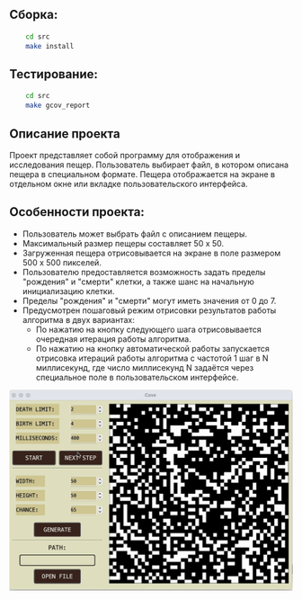 ## Сборка:
```bash
    cd src
    make install
```

## Тестирование:
```bash
    cd src
    make gcov_report
```  

## Описание проекта

Проект представляет собой программу для отображения и исследования пещер. Пользователь выбирает файл, в котором описана пещера в специальном формате. Пещера отображается на экране в отдельном окне или вкладке пользовательского интерфейса.

## Особенности проекта:

- Пользователь может выбрать файл с описанием пещеры.
- Максимальный размер пещеры составляет 50 х 50.
- Загруженная пещера отрисовывается на экране в поле размером 500 x 500 пикселей.
- Пользователю предоставляется возможность задать пределы "рождения" и "смерти" клетки, а также шанс на начальную инициализацию клетки.
- Пределы "рождения" и "смерти" могут иметь значения от 0 до 7.
- Предусмотрен пошаговый режим отрисовки результатов работы алгоритма в двух вариантах:
  - По нажатию на кнопку следующего шага отрисовывается очередная итерация работы алгоритма.
  - По нажатию на кнопку автоматической работы запускается отрисовка итераций работы алгоритма с частотой 1 шаг в N миллисекунд, где число миллисекунд N задаётся через специальное поле в пользовательском интерфейсе.

![d](/materials/gif/Screen%20Recording%202023-06-27%20at%2015.14.39.gif)